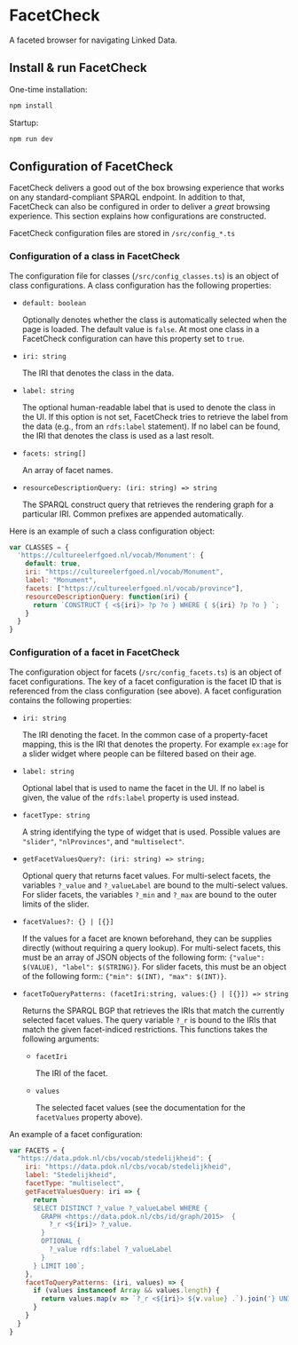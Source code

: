 # FacetCheck

A faceted browser for navigating Linked Data.

## Install & run FacetCheck

One-time installation:

```sh
npm install
```

Startup:

```sh
npm run dev
```

## Configuration of FacetCheck

FacetCheck delivers a good out of the box browsing experience that
works on any standard-compliant SPARQL endpoint.  In addition to that,
FacetCheck can also be configured in order to deliver a *great*
browsing experience.  This section explains how configurations are
constructed.

FacetCheck configuration files are stored in `/src/config_*.ts`

### Configuration of a class in FacetCheck

The configuration file for classes (`/src/config_classes.ts`) is an
object of class configurations.  A class configuration has the
following properties:

  - `default: boolean`

    Optionally denotes whether the class is automatically selected
    when the page is loaded.  The default value is `false`.  At most
    one class in a FacetCheck configuration can have this property set
    to `true`.

  - `iri: string`

    The IRI that denotes the class in the data.

  - `label: string`

    The optional human-readable label that is used to denote the class
    in the UI.  If this option is not set, FacetCheck tries to
    retrieve the label from the data (e.g., from an `rdfs:label`
    statement).  If no label can be found, the IRI that denotes the
    class is used as a last resolt.

  - `facets: string[]`

    An array of facet names.

  - `resourceDescriptionQuery: (iri: string) => string`

    The SPARQL construct query that retrieves the rendering graph for
    a particular IRI.  Common prefixes are appended automatically.

Here is an example of such a class configuration object:

```javascript
var CLASSES = {
  'https://cultureelerfgoed.nl/vocab/Monument': {
    default: true,
    iri: "https://cultureelerfgoed.nl/vocab/Monument",
    label: "Monument",
    facets: ["https://cultureelerfgoed.nl/vocab/province"],
    resourceDescriptionQuery: function(iri) {
      return `CONSTRUCT { <${iri}> ?p ?o } WHERE { ${iri} ?p ?o } `;
    }
  }
}
```

### Configuration of a facet in FacetCheck

The configuration object for facets (`/src/config_facets.ts`) is an
object of facet configurations.  The key of a facet configuration is
the facet ID that is referenced from the class configuration (see
above).  A facet configuration contains the following properties:

  - `iri: string`

     The IRI denoting the facet.  In the common case of a
     property-facet mapping, this is the IRI that denotes the
     property.  For example `ex:age` for a slider widget where people
     can be filtered based on their age.

  - `label: string`

    Optional label that is used to name the facet in the UI.  If no
    label is given, the value of the `rdfs:label` property is used
    instead.

  - `facetType: string`

    A string identifying the type of widget that is used.  Possible
    values are `"slider"`, `"nlProvinces"`, and `"multiselect"`.

  - `getFacetValuesQuery?: (iri: string) => string;`

    Optional query that returns facet values.  For multi-select
    facets, the variables `?_value` and `?_valueLabel` are bound to
    the multi-select values.  For slider facets, the variables `?_min`
    and `?_max` are bound to the outer limits of the slider.

  - `facetValues?: {} | [{}]`

    If the values for a facet are known beforehand, they can be
    supplies directly (without requiring a query lookup).  For
    multi-select facets, this must be an array of JSON objects of the
    following form: `{"value": $(VALUE), "label": $(STRING)}`.  For
    slider facets, this must be an object of the following form::
    `{"min": $(INT), "max": $(INT)}`.

  - `facetToQueryPatterns: (facetIri:string, values:{} | [{}]) => string`

    Returns the SPARQL BGP that retrieves the IRIs that match the
    currently selected facet values.  The query variable `?_r` is
    bound to the IRIs that match the given facet-indiced restrictions.
    This functions takes the following arguments:

      - `facetIri`

         The IRI of the facet.

      - `values`

        The selected facet values (see the documentation for the
        `facetValues` property above).

An example of a facet configuration:

```javascript
var FACETS = {
  "https://data.pdok.nl/cbs/vocab/stedelijkheid": {
    iri: "https://data.pdok.nl/cbs/vocab/stedelijkheid",
    label: "Stedelijkheid",
    facetType: "multiselect",
    getFacetValuesQuery: iri => {
      return `
      SELECT DISTINCT ?_value ?_valueLabel WHERE {
        GRAPH <https://data.pdok.nl/cbs/id/graph/2015>  {
          ?_r <${iri}> ?_value.
        }
        OPTIONAL {
          ?_value rdfs:label ?_valueLabel
        }
      } LIMIT 100`;
    },
    facetToQueryPatterns: (iri, values) => {
      if (values instanceof Array && values.length) {
        return values.map(v => `?_r <${iri}> ${v.value} .`).join('} UNION {')
      }
    }
  }
}
```
